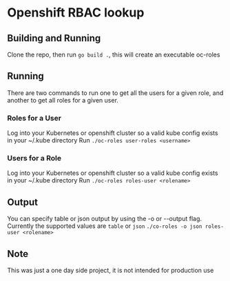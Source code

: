 # Openshift RBAC lookup

## Building and Running
Clone the repo, then run ```go build .```, this will create an executable oc-roles

## Running
There are two commands to run one to get all the users for a given role, and another to get all roles for a given user.

### Roles for a User
Log into your Kubernetes or openshift cluster so a valid kube config exists in your ~/.kube directory
Run ```./oc-roles user-roles <username>```

### Users for a Role
Log into your Kubernetes or openshift cluster so a valid kube config exists in your ~/.kube directory
Run ```./oc-roles roles-user <rolename>```

## Output
You can specify table or json output by using the -o or --output flag. Currently the supported values are ```table``` or ```json```
```./co-roles -o json roles-user <rolename>```

## Note
This was just a one day side project, it is not intended for production use 